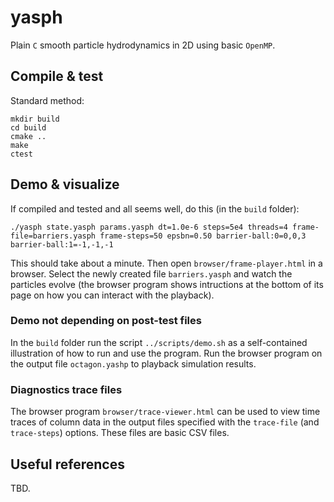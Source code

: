 # yasph
Plain `C` smooth particle hydrodynamics in 2D using basic `OpenMP`.

## Compile & test
Standard method:
```
mkdir build
cd build
cmake ..
make
ctest
```

## Demo & visualize
If compiled and tested and all seems well, do this (in the `build` folder):
```
./yasph state.yasph params.yasph dt=1.0e-6 steps=5e4 threads=4 frame-file=barriers.yasph frame-steps=50 epsbn=0.50 barrier-ball:0=0,0,3 barrier-ball:1=-1,-1,-1
```

This should take about a minute. Then open `browser/frame-player.html` in a browser. Select the newly created file `barriers.yasph` and watch the particles evolve (the browser program shows intructions at the bottom of its page on how you can interact with the playback).

### Demo not depending on post-test files
In the `build` folder run the script `../scripts/demo.sh` as a self-contained illustration of how to run and use the program. Run the browser program on the output file `octagon.yashp` to playback simulation results.

### Diagnostics trace files
The browser program `browser/trace-viewer.html` can be used to view time traces of column data in the output files specified with the `trace-file` (and `trace-steps`) options. These files are basic CSV files. 

## Useful references
TBD.
